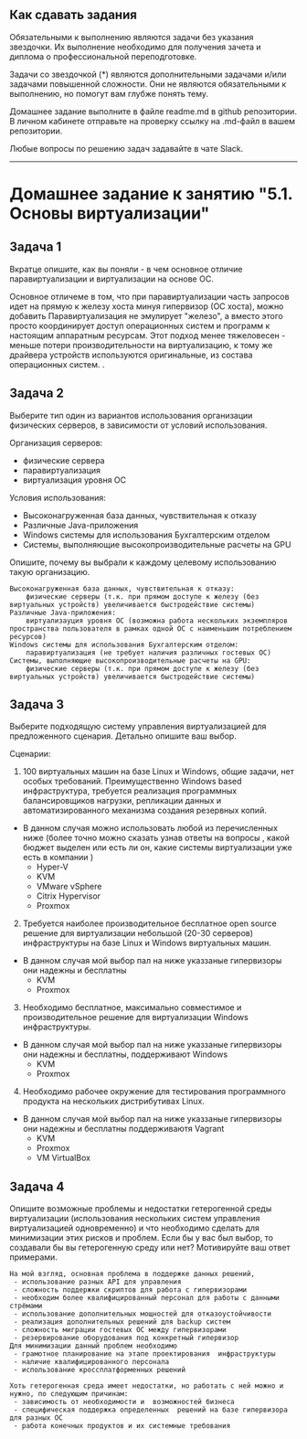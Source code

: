 ## Как сдавать задания

Обязательными к выполнению являются задачи без указания звездочки. Их выполнение необходимо для получения зачета и диплома о профессиональной переподготовке.

Задачи со звездочкой (*) являются дополнительными задачами и/или задачами повышенной сложности. Они не являются обязательными к выполнению, но помогут вам глубже понять тему.

Домашнее задание выполните в файле readme.md в github репозитории. В личном кабинете отправьте на проверку ссылку на .md-файл в вашем репозитории.

Любые вопросы по решению задач задавайте в чате Slack.

---


# Домашнее задание к занятию "5.1. Основы виртуализации"

## Задача 1

Вкратце опишите, как вы поняли - в чем основное отличие паравиртуализации и виртуализации на основе ОС.
    
 Основное отличеме в том, что при паравиртуализации часть запросов идет на прямую к железу хоста минуя гипервизор (ОС хоста), можно добавить
Паравиртуализация не эмулирует "железо", а вместо этого просто координирует доступ операционных систем и программ к настоящим аппаратным ресурсам. Этот подход менее тяжеловесен - меньше потери производительности на виртуализацию, к тому же драйвера устройств используются оригинальные, из состава операционных систем.  . 
## Задача 2

Выберите тип один из вариантов использования организации физических серверов, 
в зависимости от условий использования.

Организация серверов:
- физические сервера 
- паравиртуализация
- виртуализация уровня ОС

Условия использования:

- Высоконагруженная база данных, чувствительная к отказу
- Различные Java-приложения  
- Windows системы для использования Бухгалтерским отделом 
- Системы, выполняющие высокопроизводительные расчеты на GPU

Опишите, почему вы выбрали к каждому целевому использованию такую организацию.

    Высоконагруженная база данных, чувствительная к отказу:
        физические серверы (т.к. при прямом доступе к железу (без виртуальных устройств) увеличивается быстродействие системы)
    Различные Java-приложения:
        виртуализауция уровня ОС (возможна работа нескольких экземпляров пространства пользователя в рамках одной ОС с наименьшим потреблением ресурсов)
    Windows системы для использования Бухгалтерским отделом:
        паравиртуализация (не требует наличия различных гостевых ОС)
    Системы, выполняющие высокопроизводительные расчеты на GPU:
        физические серверы (т.к. при прямом доступе к железу (без виртуальных устройств) увеличивается быстродействие системы)


## Задача 3

Выберите подходящую систему управления виртуализацией для предложенного сценария. Детально опишите ваш выбор.

Сценарии:

1. 100 виртуальных машин на базе Linux и Windows, общие задачи, нет особых требований. Преимущественно Windows based инфраструктура, требуется реализация программных балансировщиков нагрузки, репликации данных и автоматизированного механизма создания резервных копий.
    
- В данном случая  можно использовать  любой из перечисленных ниже (более точно можно сказать узнав ответы на вопросы , какой бюджет  выделен или есть ли он,  какие системы виртуализации уже есть в компании     )
  - Hyper-V
  - KVM
  - VMware vSphere
  - Citrix Hypervisor
  - Proxmox

2. Требуется наиболее производительное бесплатное open source решение для виртуализации небольшой (20-30 серверов) инфраструктуры на базе Linux и Windows виртуальных машин.
- В данном случая  мой выбор пал на ниже указзаные гипервизоры они надежны и бесплатны 
  - KVM
  - Proxmox
3. Необходимо бесплатное, максимально совместимое и производительное решение для виртуализации Windows инфраструктуры.
- В данном случая  мой выбор пал на ниже указзаные гипервизоры они надежны и бесплатны, поддерживают Windows 
  - KVM
  - Proxmox
4. Необходимо рабочее окружение для тестирования программного продукта на нескольких дистрибутивах Linux.
- В данном случая  мой выбор пал на ниже указзаные гипервизоры они надежны и бесплатны поддерживаютя Vagrant 
  - KVM
  - Proxmox
  - VM VirtualBox

## Задача 4

Опишите возможные проблемы и недостатки гетерогенной среды виртуализации (использования нескольких систем управления виртуализацией одновременно) и что необходимо сделать для минимизации этих рисков и проблем. Если бы у вас был выбор, то создавали бы вы гетерогенную среду или нет? Мотивируйте ваш ответ примерами.
    
    На мой взгляд, основная проблема в поддержке данных решений, 
     - использование разных API для управления
     - сложность поддержки скриптов для работа с гипервизорами
     - необходим более квалифицированный персонал для работы с данными стрёмами
     - использование дополнительных мощностей для отказоустойчивости 
     - реализация дополнительных решений для backup систем 
     - сложность миграции гостевых ОС между гипервизорами
     - резервирование оборудования под конкретный гипервизор 
    Для минимизации данный проблем необходимо
     - грамотное планирование на этапе проектирования  инфраструктуры
     - наличие квалифицированного персонала 
     - использование кроссплатформенных решений  

    Хоть гетерогенная среда имеет недостатки, но работать с ней можно и нужно, по следующим причинам:
     - зависимость от необходимости и  возможностей бизнеса  
     - специфическая поддержка определенных  решений на базе гипервизора для разных ОС 
     - работа конечных продуктов и их системные требования 


        
        
        